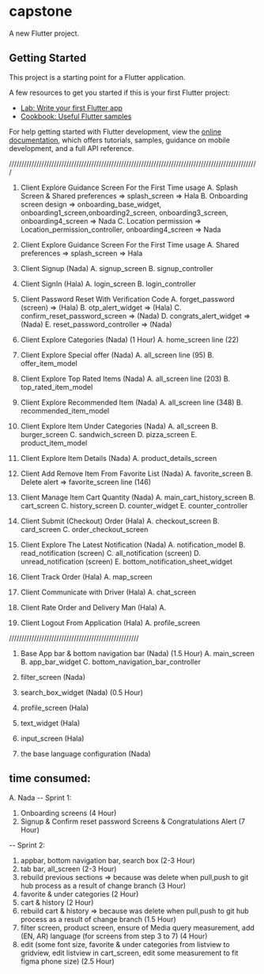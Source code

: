 # capstone

A new Flutter project.

## Getting Started

This project is a starting point for a Flutter application.

A few resources to get you started if this is your first Flutter project:

- [Lab: Write your first Flutter app](https://docs.flutter.dev/get-started/codelab)
- [Cookbook: Useful Flutter samples](https://docs.flutter.dev/cookbook)

For help getting started with Flutter development, view the
[online documentation](https://docs.flutter.dev/), which offers tutorials,
samples, guidance on mobile development, and a full API reference.




////////////////////////////////////////////////////////////////////////////////////////////////////

1. Client Explore Guidance Screen For the First Time usage
   A. Splash Screen & Shared preferences => splash_screen => Hala
   B. Onboarding screen design => onboarding_base_widget, onboarding1_screen,onboarding2_screen, onboarding3_screen, onboarding4_screen => Nada 
   C. Location permission => Location_permission_controller, onboarding4_screen => Nada 

2. Client Explore Guidance Screen For the First Time usage
   A. Shared preferences => splash_screen => Hala

3. Client Signup (Nada) 
   A. signup_screen
   B. signup_controller 

4. Client SignIn (Hala)
   A. login_screen
   B. login_controller

5. Client Password Reset With Verification Code
   A. forget_password (screen) => (Hala)
   B. otp_alert_widget => (Hala)
   C. confirm_reset_password_screen => (Nada) 
   D. congrats_alert_widget => (Nada) 
   E. reset_password_controller => (Nada)

6. Client Explore Categories (Nada) (1 Hour)
   A. home_screen line (22)

7. Client Explore Special offer (Nada)
   A. all_screen line (95) 
   B. offer_item_model

8. Client Explore Top Rated Items (Nada)
   A. all_screen line (203)
   B. top_rated_item_model

9. Client Explore Recommended Item (Nada)
   A. all_screen line (348)
   B. recommended_item_model

10. Client Explore Item Under Categories (Nada)
    A. all_screen 
    B. burger_screen
    C. sandwich_screen
    D. pizza_screen
    E. product_item_model

11. Client Explore Item Details (Nada)
    A. product_details_screen

12. Client Add Remove Item From Favorite List (Nada)
    A. favorite_screen
    B. Delete alert => favorite_screen line (146)

13. Client Manage Item Cart Quantity (Nada)
    A. main_cart_history_screen
    B. cart_screen
    C. history_screen
    D. counter_widget
    E. counter_controller

14. Client Submit (Checkout) Order (Hala)
    A. checkout_screen
    B. card_screen
    C. order_checkout_screen

15. Client Explore The Latest Notification (Nada)
    A. notification_model
    B. read_notification (screen)
    C. all_notification (screen)
    D. unread_notification (screen)
    E. bottom_notification_sheet_widget

16. Client Track Order (Hala)
   A. map_screen

17. Client Communicate with Driver (Hala)
   A. chat_screen

18. Client Rate Order and Delivery Man (Hala)
   A.

19. Client Logout From Application (Hala)
   A. profile_screen

////////////////////////////////////////////////////

1. Base App bar & bottom navigation bar (Nada) (1.5 Hour)
   A. main_screen
   B. app_bar_widget
   C. bottom_navigation_bar_controller

2. filter_screen (Nada)
3. search_box_widget (Nada) (0.5 Hour)
4. profile_screen (Hala)
5. text_widget (Hala)
6. input_screen (Hala)

7. the base language configuration (Nada)


## time consumed:

A. Nada 
 -- Sprint 1:
  1. Onboarding screens (4 Hour)
  2. Signup & Confirm reset password Screens & Congratulations Alert (7 Hour)

 -- Sprint 2:
  1. appbar, bottom navigation bar, search box (2-3 Hour)
  2. tab bar, all_screen (2-3 Hour)
  3. rebuild previous sections => because was delete when pull,push to git hub process as a result of change branch (3 Hour)  
  4. favorite & under categories (2 Hour)
  5. cart & history (2 Hour) 
  6. rebuild cart & history => because was delete when pull,push to git hub process as a result of change branch (1.5 Hour) 
  7. filter screen, product screen, ensure of Media query measurement, add (EN, AR) language (for screens from step 3 to 7) (4 Hour)
  8. edit (some font size, favorite & under categories from listview to gridview, edit listview in cart_screen, edit some measurement to fit figma phone size) (2.5 Hour)
 



   
